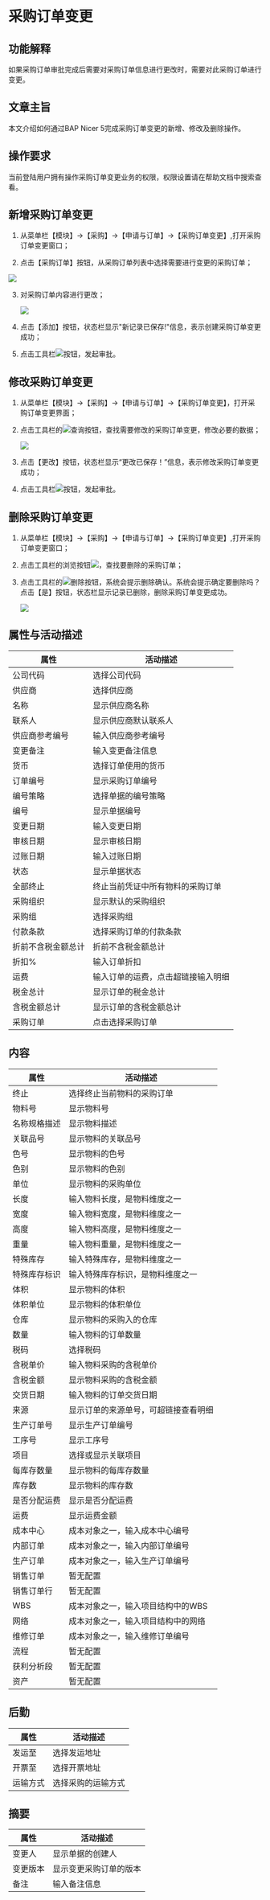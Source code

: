 # 采购订单变更

## 功能解释

如果采购订单审批完成后需要对采购订单信息进行更改时，需要对此采购订单进行变更。

## 文章主旨

本文介绍如何通过BAP Nicer 5完成采购订单变更的新增、修改及删除操作。

## 操作要求

当前登陆用户拥有操作采购订单变更业务的权限，权限设置请在帮助文档中搜索查看。

## 新增采购订单变更

1.  从菜单栏【模块】->【采购】->【申请与订单】->【采购订单变更】,打开采购订单变更窗口；

2.  点击【采购订单】按钮，从采购订单列表中选择需要进行变更的采购订单；

   ![](images/cgbg001.png)

3. 对采购订单内容进行更改；

   ![](images/cgbg002.png)

4. 点击【添加】按钮，状态栏显示"新记录已保存!"信息，表示创建采购订单变更成功；

5. 点击工具栏![](images/cg002.png)按钮，发起审批。

## 修改采购订单变更

1.  从菜单栏【模块】->【采购】->【申请与订单】->【采购订单变更】，打开采购订单变更界面；

2. 点击工具栏的![](images/cg003.png)查询按钮，查找需要修改的采购订单变更，修改必要的数据；

   ![](images/cgbg002.png)

3. 点击【更改】按钮，状态栏显示“更改已保存！”信息，表示修改采购订单变更成功；

4. 点击工具栏![](images/cg002.png)按钮，发起审批。

## 删除采购订单变更

1.  从菜单栏【模块】->【采购】->【申请与订单】->【采购订单变更】,打开采购订单变更窗口；

2. 点击工具栏的浏览按钮![](images/cg003.png)，查找要删除的采购订单；

3. 点击工具栏的![](images/cgdel.png)删除按钮，系统会提示删除确认。系统会提示确定要删除吗？点击【是】按钮，状态栏显示记录已删除，删除采购订单变更成功。

   ![](images/cgbg004.png)

## 属性与活动描述

| 属性               | 活动描述                           |
| ------------------ | ---------------------------------- |
| 公司代码           | 选择公司代码                       |
| 供应商             | 选择供应商                         |
| 名称               | 显示供应商名称                     |
| 联系人             | 显示供应商默认联系人               |
| 供应商参考编号     | 输入供应商参考编号                 |
| 变更备注           | 输入变更备注信息                   |
| 货币               | 选择订单使用的货币                 |
| 订单编号           | 显示采购订单编号                   |
| 编号策略           | 选择单据的编号策略                 |
| 编号               | 显示单据编号                       |
| 变更日期           | 输入变更日期                       |
| 审核日期           | 显示审核日期                       |
| 过账日期           | 输入过账日期                       |
| 状态               | 显示单据状态                       |
| 全部终止           | 终止当前凭证中所有物料的采购订单   |
| 采购组织           | 显示默认的采购组织                 |
| 采购组             | 选择采购组                         |
| 付款条款           | 选择采购订单的付款条款             |
| 折前不含税金额总计 | 折前不含税金额总计                 |
| 折扣%              | 输入订单折扣                       |
| 运费               | 输入订单的运费，点击超链接输入明细 |
| 税金总计           | 显示订单的税金总计                 |
| 含税金额总计       | 显示订单的含税金额总计             |
| 采购订单           | 点击选择采购订单                   |

## 内容

| 属性         | 活动描述                             |
| ------------ | ------------------------------------ |
| 终止         | 选择终止当前物料的采购订单           |
| 物料号       | 显示物料号                           |
| 名称规格描述 | 显示物料描述                         |
| 关联品号     | 显示物料的关联品号                   |
| 色号         | 显示物料的色号                       |
| 色别         | 显示物料的色别                       |
| 单位         | 显示物料的采购单位                   |
| 长度         | 输入物料长度，是物料维度之一         |
| 宽度         | 输入物料宽度，是物料维度之一         |
| 高度         | 输入物料高度，是物料维度之一         |
| 重量         | 输入物料重量，是物料维度之一         |
| 特殊库存     | 输入特殊库存，是物料维度之一         |
| 特殊库存标识 | 输入特殊库存标识，是物料维度之一     |
| 体积         | 显示物料的体积                       |
| 体积单位     | 显示物料的体积单位                   |
| 仓库         | 显示物料的采购入的仓库               |
| 数量         | 输入物料的订单数量                   |
| 税码         | 选择税码                             |
| 含税单价     | 输入物料采购的含税单价               |
| 含税金额     | 显示物料采购的含税金额               |
| 交货日期     | 输入物料的订单交货日期               |
| 来源         | 显示订单的来源单号，可超链接查看明细 |
| 生产订单号   | 显示生产订单编号                     |
| 工序号       | 显示工序号                           |
| 项目         | 选择或显示关联项目                   |
| 每库存数量   | 显示物料的每库存数量                 |
| 库存数       | 显示物料的库存数                     |
| 是否分配运费 | 显示是否分配运费                     |
| 运费         | 显示运费金额                         |
| 成本中心     | 成本对象之一，输入成本中心编号       |
| 内部订单     | 成本对象之一，输入内部订单编号       |
| 生产订单     | 成本对象之一，输入生产订单编号       |
| 销售订单     | 暂无配置                             |
| 销售订单行   | 暂无配置                             |
| WBS          | 成本对象之一，输入项目结构中的WBS    |
| 网络         | 成本对象之一，输入项目结构中的网络   |
| 维修订单     | 成本对象之一，输入维修订单编号       |
| 流程         | 暂无配置                             |
| 获利分析段   | 暂无配置                             |
| 资产         | 暂无配置                             |

## 后勤

| 属性     | 活动描述           |
| -------- | ------------------ |
| 发运至   | 选择发运地址       |
| 开票至   | 选择开票地址       |
| 运输方式 | 选择采购的运输方式 |

## 摘要

| 属性   | 活动描述         |
| ------ | ---------------- |
| 变更人 | 显示单据的创建人 |
| 变更版本 | 显示变更采购订单的版本 |
| 备注   | 输入备注信息     |